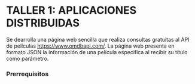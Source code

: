 # TALLER 1: APLICACIONES DISTRIBUIDAS

Se dearrolla una página web sencilla que realiza consultas gratuitas al API de películas <https://www.omdbapi.com/>. La página web presenta en formato JSON la información de una película especifica al recibir su título como parámetro.

### Prerrequisitos
